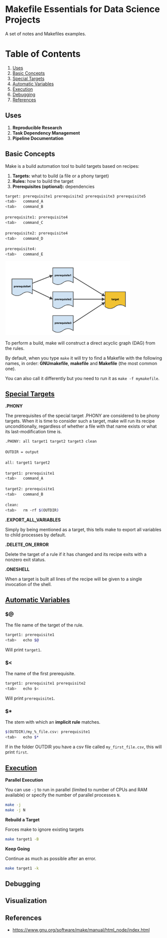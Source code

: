 # Makefile Essentials for Data Science Projects

A set of notes and Makefiles examples.

# Table of Contents
1. [Uses](#uses)
1. [Basic Concepts](#basic-concepts)
1. [Special Targets](#special-targets)
1. [Automatic Variables](#automatic-variables)
1. [Execution](#execution)
1. [Debugging](#debugging)
1. [References](#references)

## Uses

1. **Reproducible Research**
1. **Task Dependency Management**
1. **Pipeline Documentation**

## Basic Concepts

Make is a build automation tool to build targets based on recipes:

1. **Targets:** what to build (a file or a phony target)
1. **Rules:** how to build the target
1. **Prerequisites (optional):** dependencies

```bash
target: prerequisite1 prerequisite2 prerequisite3 prerequisite5
<tab>   command_A
<tab>   command_B

prerequisite1: prerequisite4
<tab>   command_C

prerequisite2: prerequisite4
<tab>   command_D

prerequisite4:
<tab>   command_E
```

<img src="img/makefile.png" alt="drawing" width="400"/>

To perform a build, make will construct a direct acyclic graph (DAG) from the rules.

By default, when you type `make` it will try to find a Makefile with the following names, in order: **GNUmakefile**, **makefile** and **Makefile** (the most common one). 

You can also call it differently but you need to run it as `make -f mymakefile`.

## [Special Targets](https://www.gnu.org/software/make/manual/html_node/Special-Targets.html)

**.PHONY**

The prerequisites of the special target .PHONY are considered to be phony targets. When it is time to consider such a target, make will run its recipe unconditionally, regardless of whether a file with that name exists or what its last-modification time is. 

```bash
.PHONY: all target1 target2 target3 clean

OUTDIR = output

all: target1 target2 

target1: prerequisite1
<tab>   command_A

target2: prerequisite1
<tab>   command_B

clean:
<tab>   rm -rf $(OUTDIR)
```

**.EXPORT_ALL_VARIABLES**

Simply by being mentioned as a target, this tells make to export all variables to child processes by default.

**.DELETE_ON_ERROR**

Delete the target of a rule if it has changed and its recipe exits with a nonzero exit status.

**.ONESHELL**

 When a target is built all lines of the recipe will be given to a single invocation of the shell.

## [Automatic Variables](https://www.gnu.org/software/make/manual/html_node/Automatic-Variables.html)

### **$@**

The file name of the target of the rule. 

```bash
target1: prerequisite1
<tab>   echo $@
```
Will print `target1`.

### **$<**

The name of the first prerequisite.

```bash
target1: prerequisite1 prerequisite2
<tab>   echo $<
```
Will print `prerequisite1`.


### **$\***

The stem with which an **implicit rule** matches.

```bash
$(OUTDIR)/my_%_file.csv: prerequisite1 
<tab>   echo $*
```
If in the folder OUTDIR you have a csv file called `my_first_file.csv`, this will print `first`.


## [Execution](https://www.gnu.org/software/make/manual/html_node/Options-Summary.html)

**Parallel Execution**

You can use `-j` to run in parallel (limited to number of CPUs and RAM available) or specify the number of parallel processes `N`. 
```bash
make -j
make -j N
```

**Rebuild a Target**

Forces make to ignore existing targets

```bash
make target1 -B
```

**Keep Going**

Continue as much as possible after an error. 

```bash
make target1 -k
```

## Debugging

## Visualization


## References

- https://www.gnu.org/software/make/manual/html_node/index.html


